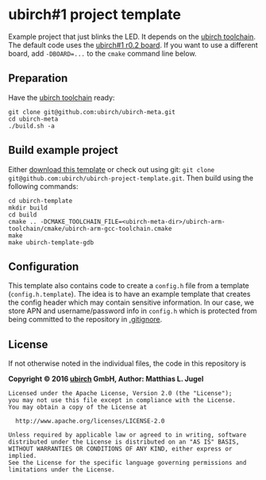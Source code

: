 # ubirch#1 project template

Example project that just blinks the LED. It depends on the [ubirch toolchain](https://github.com/ubirch/ubirch-meta).
The default code uses the [ubirch#1 r0.2 board](https://github.com/ubirch/ubirch-board-firmware/tree/master/board/ubirch1r02).
If you want to use a different board, add `-DBOARD=...` to the `cmake` command line below.

## Preparation

Have the [ubirch toolchain](https://github.com/ubirch/ubirch-meta) ready:

```
git clone git@github.com:ubirch/ubirch-meta.git
cd ubirch-meta
./build.sh -a
```

## Build example project

Either [download this template](https://github.com/ubirch/ubirch-project-template/repository/archive.zip?ref=master) or
check out using git: `git clone git@github.com:ubirch/ubirch-project-template.git`. Then build using the following commands:
```
cd ubirch-template
mkdir build
cd build
cmake .. -DCMAKE_TOOLCHAIN_FILE=<ubirch-meta-dir>/ubirch-arm-toolchain/cmake/ubirch-arm-gcc-toolchain.cmake
make
make ubirch-template-gdb
```

## Configuration

This template also contains code to create a `config.h` file from a template (`config.h.template`). The
idea is to have an example template that creates the config header which may contain sensitive information.
In our case, we store APN and username/password info in `config.h` which is protected from being committed to
the repository in [.gitignore](.gitignore).

## License

If not otherwise noted in the individual files, the code in this repository is

__Copyright &copy; 2016 [ubirch](http://ubirch.com) GmbH, Author: Matthias L. Jugel__

```
Licensed under the Apache License, Version 2.0 (the "License");
you may not use this file except in compliance with the License.
You may obtain a copy of the License at

  http://www.apache.org/licenses/LICENSE-2.0

Unless required by applicable law or agreed to in writing, software
distributed under the License is distributed on an "AS IS" BASIS,
WITHOUT WARRANTIES OR CONDITIONS OF ANY KIND, either express or implied.
See the License for the specific language governing permissions and
limitations under the License.
```

